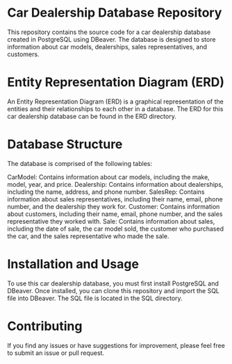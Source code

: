 # Car Dealership Database Repository
This repository contains the source code for a car dealership database created in PostgreSQL using DBeaver. The database is designed to store information about car models, dealerships, sales representatives, and customers.

# Entity Representation Diagram (ERD)
An Entity Representation Diagram (ERD) is a graphical representation of the entities and their relationships to each other in a database. The ERD for this car dealership database can be found in the ERD directory.

# Database Structure
The database is comprised of the following tables:

CarModel: Contains information about car models, including the make, model, year, and price.
Dealership: Contains information about dealerships, including the name, address, and phone number.
SalesRep: Contains information about sales representatives, including their name, email, phone number, and the dealership they work for.
Customer: Contains information about customers, including their name, email, phone number, and the sales representative they worked with.
Sale: Contains information about sales, including the date of sale, the car model sold, the customer who purchased the car, and the sales representative who made the sale.
# Installation and Usage
To use this car dealership database, you must first install PostgreSQL and DBeaver. Once installed, you can clone this repository and import the SQL file into DBeaver. The SQL file is located in the SQL directory.

# Contributing
If you find any issues or have suggestions for improvement, please feel free to submit an issue or pull request.
